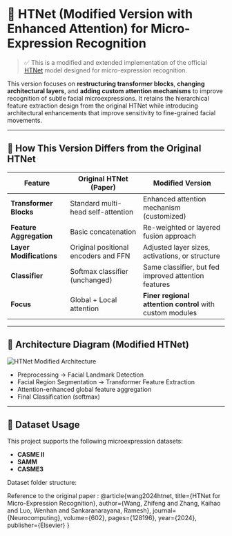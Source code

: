 # 🧠 HTNet (Modified Version with Enhanced Attention) for Micro-Expression Recognition

> ✅ This is a modified and extended implementation of the official [HTNet](https://arxiv.org/abs/2307.14637) model designed for micro-expression recognition.

This version focuses on **restructuring transformer blocks**, **changing architectural layers**, and **adding custom attention mechanisms** to improve recognition of subtle facial microexpressions. It retains the hierarchical feature extraction design from the original HTNet while introducing architectural enhancements that improve sensitivity to fine-grained facial movements.

---

## 🔄 How This Version Differs from the Original HTNet

| Feature | Original HTNet (Paper) | Modified Version |
|--------|--------------------------|------------------------|
| **Transformer Blocks** | Standard multi-head self-attention | Enhanced attention mechanism (customized) |
| **Feature Aggregation** | Basic concatenation | Re-weighted or layered fusion approach |
| **Layer Modifications** | Original positional encoders and FFN | Adjusted layer sizes, activations, or structure |
| **Classifier** | Softmax classifier (unchanged) | Same classifier, but fed improved attention features |
| **Focus** | Global + Local attention | **Finer regional attention control** with custom modules |

---

## 🧰 Architecture Diagram (Modified HTNet)

![HTNet Modified Architecture](./images/A_flowchart_diagram_of_a_hierarchical_transformer_.png)

- Preprocessing → Facial Landmark Detection  
- Facial Region Segmentation → Transformer Feature Extraction  
- Attention-enhanced global feature aggregation  
- Final Classification (softmax)

---

## 📂 Dataset Usage

This project supports the following microexpression datasets:
- **CASME II**
- **SAMM**
- **CASME3**

Dataset folder structure:

Reference to the original paper : 
@article{wang2024htnet,
  title={HTNet for Micro-Expression Recognition},
  author={Wang, Zhifeng and Zhang, Kaihao and Luo, Wenhan and Sankaranarayana, Ramesh},
  journal={Neurocomputing},
  volume={602},
  pages={128196},
  year={2024},
  publisher={Elsevier}
}
